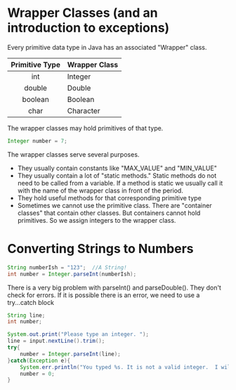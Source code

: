 # Wrapper Classes (and an introduction to exceptions)

Every primitive data type in Java has an associated "Wrapper" class.

Primitive Type|Wrapper Class
:---:|:---
int|Integer
double|Double
boolean|Boolean
char|Character

The wrapper classes may hold primitives of that type.

```java
Integer number = 7;
```

The wrapper classes serve several purposes.

* They usually contain constants like "MAX_VALUE" and "MIN_VALUE"
* They usually contain a lot of "static methods."  Static methods do not need to be called from a variable. If a method is static we usually call it with the name of the wrapper class in front of the period.
* They hold useful methods for that corresponding primitive type
* Sometimes we cannot use the primitive class.  There are "container classes" that contain other classes.  But containers cannot hold primitives.  So we assign integers to the wrapper class.

# Converting Strings to Numbers

```java
String numberIsh = "123";  //A String!
int number = Integer.parseInt(numberIsh);
```

There is a very big problem with parseInt() and parseDouble().  They don't check for errors.  If it is possible there is an error, we need to use a try...catch block

```java
String line;
int number;

System.out.print("Please type an integer. ");
line = input.nextLine().trim();
try{
    number = Integer.parseInt(line);
}catch(Exception e){
    System.err.println("You typed %s. It is not a valid integer.  I will use 0 instead.\n", line);
    number = 0;
}
```

